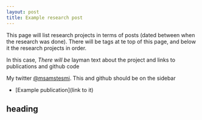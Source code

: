 ```yaml
---
layout: post
title: Example research post
---
```


<p class="message">
  This page will list research projects in terms of posts (dated between when the research was done). There will be tags at te top of this page, and below it the research projects in order.
</p>

In this case, *There will be* layman text about the project and links to publications and github code

My twitter [@msamstesmi](https://twitter.com/samstesmi). This and github should be on the sidebar

* [Example publication](link to it)

## heading
